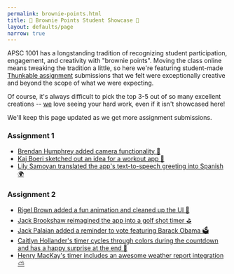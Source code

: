 ```yaml
---
permalink: brownie-points.html
title: 👑 Brownie Points Student Showcase 👑
layout: defaults/page
narrow: true
---
```


APSC 1001 has a longstanding tradition of recognizing student participation, engagement, and creativity with "brownie points". Moving the class online means tweaking the tradition a little, so here we're featuring student-made [Thunkable assignment](list/assignments.html) submissions that we felt were exceptionally creative and beyond the scope of what we were expecting.

Of course, it's always difficult to pick the top 3-5 out of so many excellent creations -- [we](/contact.html) love seeing your hard work, even if it isn't showcased here!

We'll keep this page updated as we get more assignment submissions.

### Assignment 1
- <a href="https://x.thunkable.com/projectPage/5f8a000723e62b001366e710" target="_blank">Brendan Humphrey added camera functionality 📸</a>
- <a href="https://x.thunkable.com/projectPage/5f8a02f10db58e00118223fd" target="_blank">Kaj Boeri sketched out an idea for a workout app 💪</a>
- <a href="https://x.thunkable.com/projectPage/5f89fac95573560011858019" target="_blank">Lily Samoyan translated the app's text-to-speech greeting into Spanish 🌍</a>


### Assignment 2
- <a href="https://x.thunkable.com/projectPage/5f97282932b3930011b5a139" target="_blank">Rigel Brown added a fun animation and cleaned up the UI 📱</a>
- <a href="https://x.thunkable.com/projectPage/5f9728d41322700011b01a6f" target="_blank">Jack Brookshaw reimagined the app into a golf shot timer ⛳</a>
- <a href="https://x.thunkable.com/projectPage/5f972944c106cc001199ce6b" target="_blank">Jack Palaian added a reminder to vote featuring Barack Obama 🗳</a>
- <a href="https://x.thunkable.com/projectPage/5f972acfd41f0f00117706da" target="_blank">Caitlyn Hollander's timer cycles through colors during the countdown and has a happy surprise at the end 🎨</a>
- <a href="https://x.thunkable.com/projectPage/5fad84f354b28320f1ec1237" target="_blank">Henry MacKay's timer includes an awesome weather report integration ⛅</a>
